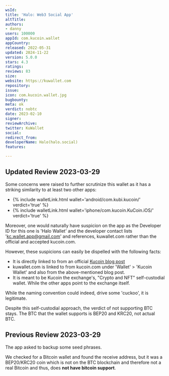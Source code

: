 ```yaml
---
wsId: 
title: 'Halo: Web3 Social App'
altTitle: 
authors:
- danny
users: 100000
appId: com.kucoin.wallet
appCountry: 
released: 2022-05-31
updated: 2024-11-22
version: 5.0.0
stars: 4.3
ratings: 
reviews: 83
size: 
website: https://kuwallet.com
repository: 
issue: 
icon: com.kucoin.wallet.jpg
bugbounty: 
meta: ok
verdict: nobtc
date: 2023-02-10
signer: 
reviewArchive: 
twitter: KuWallet
social: 
redirect_from: 
developerName: Halo(halo.social)
features: 

---
```


## Updated Review 2023-03-29 

Some concerns were raised to further scrutinize this wallet as it has a striking similarity to at least two other apps: 

- {% include walletLink.html wallet='android/com.kubi.kucoin/' verdict='true' %}
- {% include walletLink.html wallet='iphone/com.kucoin.KuCoin.iOS/' verdict='true' %} 

Moreover, one would naturally have suspicion on the app as the Developer ID for this one is 'Halo Wallet' and the developer contact lists 'kc.wallet.app@gmail.com' and references, kuwallet.com rather than the official and accepted kucoin.com.

However, these suspicions can easily be dispelled with the following facts: 

- It is directly linked to from an official [Kucoin blog post](https://www.kucoin.com/blog/kucoin-exchange-launches-innovative-kucoin-wallet-for-web3-exploration) 
- kuwallet.com is linked to from kucoin.com under 'Wallet' > 'Kucoin Wallet' and also from the above-mentioned blog post. 
- It is meant to be Kucoin the exchange's, "Crypto and NFT" self-custodial wallet. While the other apps point to the exchange itself. 

While the naming convention could indeed, drive some 'cuckoo', it is legitimate.

Despite this self-custodial approach, the verdict of not supporting BTC stays. The BTC that the wallet supports is BEP20 and KRC20, not actual BTC.

## Previous Review 2023-03-29

The app asked to backup some seed phrases. 

We checked for a Bitcoin wallet and found the receive address, but it was a BEP20/KRC20 coin which is not on the BTC blockchain and therefore not a real Bitcoin and thus, does **not have bitcoin support**.

